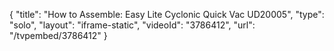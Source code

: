 {
    "title": "How to Assemble: Easy Lite Cyclonic Quick Vac UD20005",
    "type": "solo",
    "layout": "iframe-static",
    "videoId": "3786412",
    "url": "\/tvpembed\/3786412"
}